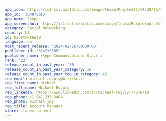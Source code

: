 ```yaml
---
app_icon: https://is1-ssl.mzstatic.com/image/thumb/Purple122/v4/28/f5/70/28f57010-2118-45a1-cf9d-8f21f288a8ec/AppIcon-1x_U007emarketing-0-7-0-85-220.png/1024x1024bb.png
app_id: '304878510'
app_name: Skype
app_screenshot: https://is1-ssl.mzstatic.com/image/thumb/PurpleSource116/v4/9a/d4/6a/9ad46a19-6fb6-1414-efb4-ff96913cb42f/fabd38e9-cab7-4deb-86c8-a096e1a1893e_iPhone_1242x2688_Screenshot1_en_EN.png/1242x2688bb.png
category: Social Networking
country: US
id: h2b6tkxt6WlB
language: en
most_recent_release: '2024-02-16T00:00:00'
publisher_id: '304219585'
publisher_name: Skype Communications S.a.r.l
rank: '22'
release_count_in_past_year: '30'
release_count_in_past_year_category: 16
release_count_in_past_year_top_in_category: 42
rep_email: michael.roguly@bitrise.io
rep_first_name: Michael
rep_full_name: Michael Roguly
rep_linkedin: https://www.linkedin.com/in/michael-roguly-77376710
rep_phone: +1 949-233-3404
rep_photo: michael.jpg
rep_title: Account Manager
store: itunes_connect
---
```

